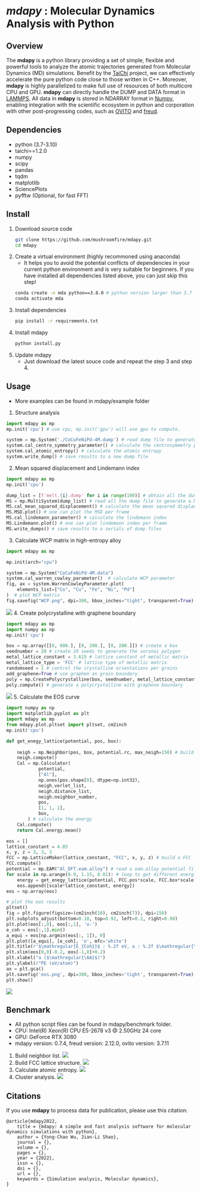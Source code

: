 # *mdapy* : Molecular Dynamics Analysis with Python
## Overview
The **mdapy** is a python library providing a set of simple, flexible and powerful tools to analyze the atomic trajectories generated from Molecular Dynamics (MD) simulations. Benefit by the [TaiChi](https://github.com/taichi-dev/taichi) project, we can effectively accelerate the pure python code close to those written in C++. Moreover, **mdapy** is highly parallelized to make full use of resources of both multicore CPU and GPU. **mdapy** can directly handle the DUMP and DATA format in [LAMMPS](https://www.lammps.org/). All data in **mdapy** is stored in NDARRAY format in [Numpy](https://numpy.org/), enabling integration with the scientific ecosystem in python and corporation with other post-progressing codes, such as [OVITO](https://www.ovito.org/) and [freud](https://github.com/glotzerlab/freud). 
## Dependencies
- python (3.7-3.10)
- taichi==1.2.0
- numpy
- scipy
- pandas
- tqdm
- matplotlib
- SciencePlots
- pyfftw (Optional, for fast FFT)
## Install
1. Download source code
   ```bash
   git clone https://github.com/mushroomfire/mdapy.git
   cd mdapy 
   ```
2. Create a virtual environment (highly recommoned using anaconda)
   - It helps you to avoid the potential conflicts of dependencies in your current python environment and is very suitable for beginners. If you have installed all dependencies listed above, you can just skip this step!
   ```bash
   conda create -n mda python==3.8.0 # python version larger than 3.7 and lower than 3.11 is okay.
   conda activate mda
   ```
3. Install dependencies
    ```bash
   pip install -r requirements.txt
   ```
4. Install mdapy
   ```python
   python install.py
   ```
5. Update mdapy
   - Just download the latest souce code and repeat the step 3 and step 4.
## Usage
- More examples can be found in mdapy/example folder
1. Structure analysis
```python
import mdapy as mp
mp.init('cpu') # use cpu, mp.init('gpu') will use gpu to compute.

system = mp.System('./CoCuFeNiPd-4M.dump') # read dump file to generate a system class
system.cal_centro_symmetry_parameter() # calculate the centrosymmetry parameters
system.cal_atomic_entropy() # calculate the atomic entropy
system.write_dump() # save results to a new dump file
```
2. Mean squared displacement and Lindemann index
```python
import mdapy as mp
mp.init('cpu')

dump_list = [f'melt.{i}.dump' for i in range(100)] # obtain all the dump filenames in a list
MS = mp.MultiSystem(dump_list) # read all the dump file to generate a MultiSystem class
MS.cal_mean_squared_displacement() # calculate the mean squared displacement
MS.MSD.plot() # one can plot the MSD per frame
MS.cal_lindemann_parameter() # calculate the lindemann index
MS.Lindemann.plot() # one can plot lindemann index per frame
MS.write_dumps() # save results to a serials of dump files
```
3. Calculate WCP matrix in high-entropy alloy
```python
import mdapy as mp

mp.init(arch="cpu")

system = mp.System("CoCuFeNiPd-4M.data")
system.cal_warren_cowley_parameter()  # calculate WCP parameter
fig, ax = system.WarrenCowleyParameter.plot(
    elements_list=["Co", "Cu", "Fe", "Ni", "Pd"]
)  # plot WCP matrix
fig.savefig("WCP.png", dpi=300, bbox_inches="tight", transparent=True)
```
![](example/WCP.png)
4. Create polycrystalline with graphene boundary
```python
import mdapy as mp
import numpy as np
mp.init('cpu')

box = np.array([[0, 800.], [0, 200.], [0, 200.]]) # create a box
seednumber = 20 # create 20 seeds to generate the voronoi polygon
metal_lattice_constant = 3.615 # lattice constant of metallic matrix
metal_lattice_type = 'FCC' # lattice type of metallic matrix
randomseed = 1 # control the crystalline orientations per grains
add_graphene=True # use graphen as grain boundary
poly = mp.CreatePolycrystalline(box, seednumber, metal_lattice_constant, metal_lattice_type, randomseed=randomseed, add_graphene=add_graphene, gra_overlap_dis=1.2)
poly.compute() # generate a polycrystalline with graphene boundary
```
![](example/polycrystalline.png)
5. Calculate the EOS curve
```python
import numpy as np
import matplotlib.pyplot as plt
import mdapy as mp
from mdapy.plot.pltset import pltset, cm2inch
mp.init('cpu')

def get_enegy_lattice(potential, pos, box):
    
    neigh = mp.Neighbor(pos, box, potential.rc, max_neigh=150) # build neighbor list
    neigh.compute()
    Cal = mp.Calculator(
            potential,
            ["Al"],
            np.ones(pos.shape[0], dtype=np.int32),
            neigh.verlet_list,
            neigh.distance_list,
            neigh.neighbor_number,
            pos,
            [1, 1, 1],
            box,
        ) # calculate the energy
    Cal.compute()
    return Cal.energy.mean()

eos = []
lattice_constant = 4.05
x, y, z = 3, 3, 3
FCC = mp.LatticeMaker(lattice_constant, "FCC", x, y, z) # build a FCC lattice
FCC.compute()
potential = mp.EAM("Al_DFT.eam.alloy") # read a eam.alloy potential file
for scale in np.arange(0.9, 1.15, 0.01): # loop to get different energies
    energy = get_enegy_lattice(potential, FCC.pos*scale, FCC.box*scale)
    eos.append([scale*lattice_constant, energy])
eos = np.array(eos)

# plot the eos results
pltset()
fig = plt.figure(figsize=(cm2inch(10), cm2inch(7)), dpi=150)
plt.subplots_adjust(bottom=0.18, top=0.92, left=0.2, right=0.98)
plt.plot(eos[:,0], eos[:,1], 'o-')
e_coh = eos[:,1].min()
a_equi = eos[np.argmin(eos[:, 1]), 0]
plt.plot([a_equi], [e_coh], 'o', mfc='white')
plt.title(r'$\mathregular{E_{Coh}}$ : %.2f eV, a : %.2f $\mathregular{\AA}$' % (e_coh, a_equi), fontsize=10)
plt.xlim(eos[0,0]-0.2, eos[-1,0]+0.2)
plt.xlabel("a ($\mathregular{\AA}$)")
plt.ylabel(r"PE (eV/atom)")
ax = plt.gca()
plt.savefig('eos.png', dpi=300, bbox_inches='tight', transparent=True)
plt.show()
```
![](example/eos.png)
## Benchmark
- All python script files can be found in mdapy/benchmark folder.
- CPU: Intel(R) Xeon(R) CPU E5-2678 v3 @ 2.50GHz 24 core
- GPU: GeForce RTX 3080
- mdapy version: 0.7.4, freud version: 2.12.0, ovito version: 3.7.11
1. Build neighbor list.
![](benchmark/buildneighbor_mdapy_freud.png)
2. Build FCC lattice structure.
![](benchmark/build_lattice_mdapy_freud.png)
3. Calculate atomic entropy.
![](benchmark/entropy_mdapy_ovito.png)
4. Cluster analysis.
![](benchmark/cluster_mdapy_ovito.png)
## Citations
If you use **mdapy** to process data for publication, please use this citation:
```
@article{mdapy2022,
    title = {mdapy: A simple and fast analysis software for molecular dynamics simulations with python},
    author = {Yong-Chao Wu, Jian-Li Shao},
    journal = {},
    volume = {},
    pages = {},
    year = {2022},
    issn = {},
    doi = {},
    url = {},
    keywords = {Simulation analysis, Molecular dynamics},
}
```